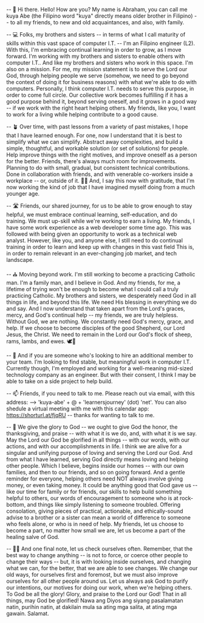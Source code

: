 -- 👋 Hi there. Hello! How are you? My name is Abraham, you can call me kuya Abe (the Filipino word "kuya" directly means older brother in Filipino) -- to all my friends, to new and old acquaintances, and also, with family.

-- 💻 Folks, my brothers and sisters -- in terms of what I call maturity of skills within this vast space of computer I.T. -- I'm an Filipino engineer (L2). With this, I'm embracing continual learning in order to grow, as I move forward. I'm working with my brothers and sisters to enable others with computer I.T.. And like my brothers and sisters who work in this space. I'm also on a mission. For me, my mission statement is to serve the Lord our God, through helping people we serve (somehow, we need to go beyond the context of doing it for business reasons) with what we're able to do with computers. Personally, I think computer I.T. needs to serve this purpose, in order to come full circle. Our collective work becomes fulfilling if it has a good purpose behind it, beyond serving oneself, and it grows in a good way -- if we work with the right heart helping others. My friends, like you, I want to work for a living while helping contribute to a good cause.

-- 🪴 Over time, with past lessons from a variety of past mistakes, I hope that I have learned enough. For one, now I understand that it is best to simplify what we can simplify. Abstract away complexities, and build a simple, thoughtful, and workable solution (or set of solutions) for people. Help improve things with the right motives, and improve oneself as a person for the better. Friends, there's always much room for improvements. Planning to do with small, gradual, but consistent technical contributions. Done in collaboration with friends, and with venerable co-workers inside a workplace -- or, outside of it. 👷‍♂️ And, I say this now with gratitude, that I'm now working the kind of job that I have imagined myself doing from a much younger age.

-- 🛣️ Friends, our shared journey, for us to be able to grow enough to stay helpful, we must embrace continual learning, self-education, and do training. We must up-skill while we're working to earn a living. My friends, I have some work experience as a web developer some time ago. This was followed with being given an opportunity to work as a technical web analyst. However, like you, and anyone else, I still need to do continual training in order to learn and keep up with changes in this vast field This is, in order to remain relevant in an ever-changing job market, and tech landscape.

-- ⛪ Moving beyond work. I'm still working to become a practicing Catholic man. I'm a family man, and I believe in God. And my friends, for me, a lifetime of trying won't be enough to become what I could call a truly practicing Catholic. My brothers and sisters, we desperately need God in all things in life, and beyond this life. We need His blessing in everything we do and say. And I now understand that taken apart from the Lord's graces, mercy, and God's continual help -- my friends, we are truly helpless. Without God, we are nothing. We constantly need God's mercy, grace, and help. If we choose to become disciples of the good Shepherd, our Lord Jesus, the Christ. We need to remain in the Lord our God's flock of sheep, rams, lambs, and ewes. 🕊🐑

-- 💞️ And if you are someone who's looking to hire an additional member to your team. I’m looking to find stable, but meaningful work in computer I.T. Currently though, I'm employed and working for a well-meaning mid-sized technology company as an engineer. But with their consent, I think I may be able to take on a side project to help build.

-- 📫 Friends, if you need to talk to me. Please reach out via email, with this address: --> 'kuya-abe' + @ + 'learnersjourney' (dot) 'net'. You can also shedule a virtual meeting with me with this calendar app: https://shorturl.at/fjqRU -- thanks for wanting to talk to me.

-- 🌅 We give the glory to God -- we ought to give God the honor, the thanksgiving, and praise -- with what it is we do, and, with what it is we say. May the Lord our God be glorified in all things -- with our words, with our actions, and with our accomplishments in life. I think we are alive for a singular and unifying purpose of loving and serving the Lord our God. And from what I have learned, serving God directly means loving and helping other people. Which I believe, begins inside our homes -- with our own families, and then to our friends, and so on going forward. And a gentle reminder for everyone, helping others need NOT always involve giving money, or even taking money. It could be anything good that God gave us -- like our time for family or for friends, our skills to help build something helpful to others, our words of encouragement to someone who is at rock-bottom, and things like simply listening to someone troubled. Offering consolation, giving pieces of practical, actionable, and ethically-sound advise to a brother or a sister can mean a world of difference to someone who feels alone, or who is in need of help. My friends, let us choose to become a part, no matter how small we are, let us become a part of the healing salve of God.

-- 🤲🏼 And one final note, let us check ourselves often. Remember, that the best way to change anything -- is not to force, or coerce other people to change their ways -- but, it is with looking inside ourselves, and changing what we can, for the better, that we are able to see changes. We change our old ways, for ourselves first and foremost, but we must also improve ourselves for all other people around us. Let us always ask God to purify our intentions, our motives for doing our work, when we're helping others. To God be all the glory! Glory, and praise to the Lord our God! That in all things, may God be glorified! Nawa ang Diyos ang siyang pasalamatan natin, purihin natin, at dakilain mula sa ating mga salita, at ating mga gawain. Salamat.

<!---
abormate/abormate is a ✨ special ✨ repository because its `README.md` (this file) appears on your GitHub profile.
You can click the Preview link to take a look at your changes.
--->
